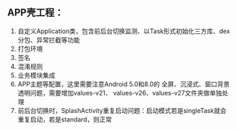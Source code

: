 ## APP壳工程：
1. 自定义Application类，包含前后台切换监测、以Task形式初始化三方库、dex分包、异常拦截等功能
2. 打包环境
3. 签名
4. 混淆规则
5. 业务模块集成
6. APP主题等配置，这里需要注意Android 5.0和8.0的 全屏、沉浸式、窗口背景透明问题，需要增加values-v21、
values-v26、values-v27文件夹做单独处理
7. 前后台切换时，SplashActivity重复启动问题：启动模式若是singleTask就会重复启动，若是standard，则正常